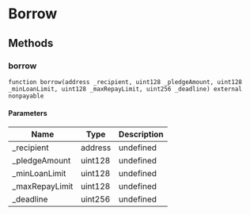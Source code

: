 # Borrow

## Methods

### borrow

```solidity
function borrow(address _recipient, uint128 _pledgeAmount, uint128 _minLoanLimit, uint128 _maxRepayLimit, uint256 _deadline) external nonpayable
```

#### Parameters

| Name            | Type    | Description |
| --------------- | ------- | ----------- |
| \_recipient     | address | undefined   |
| \_pledgeAmount  | uint128 | undefined   |
| \_minLoanLimit  | uint128 | undefined   |
| \_maxRepayLimit | uint128 | undefined   |
| \_deadline      | uint256 | undefined   |
